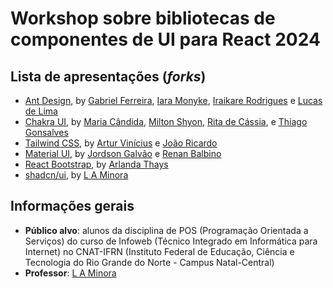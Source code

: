 # Workshop sobre bibliotecas de componentes de UI para React 2024

## Lista de apresentações (_forks_)
- [Ant Design](https://github.com/GabsFerrarii/2024-react-ui-libs/), by [Gabriel Ferreira](https://github.com/GabsFerrarii/), [Iara Monyke](https://github.com/iaramonyke), [Iraikare Rodrigues](https://github.com/iraikare)	e [Lucas de Lima](https://github.com/monzadrifteiro)
- [Chakra UI](https://github.com/Th14g0o/2024-react-ui-libs), by [Maria Cândida](https://github.com/mmariacandida), [Milton Shyon](https://github.com/Shyon246), [Rita de Cássia](https://github.com/Ritinhha), e [Thiago Gonsalves](https://github.com/Th14g0o/)
- [Tailwind CSS](https://github.com/artur-vinicius/2024-react-ui-libs), by [Artur Vinícius](https://github.com/artur-vinicius) e [João Ricardo](https://github.com/joao-rick)
- [Material UI](https://github.com/balbii/2024-react-ui-libs), by [Jordson Galvão](https://github.com/JordsonZ) e [Renan Balbino](https://github.com/balbii)
- [React Bootstrap](https://github.com/arlandathays/2024-react), by [Arlanda Thays](https://github.com/arlandathays)
- [shadcn/ui](https://github.com/leonardo-minora/2024-react-ui-libs), by [L A Minora](https://github.com/leonardo-minora/)

## Informações gerais
- **Público alvo**: alunos da disciplina de POS (Programação Orientada a Serviços) do curso de Infoweb (Técnico Integrado em Informática para Internet) no CNAT-IFRN (Instituto Federal de Educação, Ciência e Tecnologia do Rio Grande do Norte - Campus Natal-Central)
- **Professor**: [L A Minora](https://github.com/leonardo-minora/)
